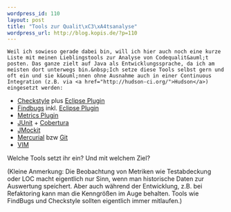 ```yaml
--- 
wordpress_id: 110
layout: post
title: "Tools zur Qualit\xC3\xA4tsanalyse"
wordpress_url: http://blog.kopis.de/?p=110
---
```


    Weil ich sowieso gerade dabei bin, will ich hier auch noch eine kurze Liste mit meinen Lieblingstools zur Analyse von Codequalit&auml;t posten. Das ganze zielt auf Java als Entwicklungssprache, da ich am meisten dort unterwegs bin.&nbsp;Ich setze diese Tools selbst gern und oft ein und sie k&ouml;nnen ohne Ausnahme auch in einer Continuous Integration (z.B. via <a href="http://hudson-ci.org/">Hudson</a>) eingesetzt werden:
<ul>
	<li>
<a href="http://checkstyle.sourceforge.net/">Checkstyle</a> plus <a href="http://eclipse-cs.sourceforge.net/">Eclipse Plugin</a>
</li>
	<li>
<a href="http://findbugs.sourceforge.net/">Findbugs</a> inkl. <a href="http://findbugs.sourceforge.net/">Eclipse Plugin</a>
</li>
	<li><a href="http://sourceforge.net/projects/eclipse-metrics/">Metrics Plugin</a></li>
	<li>
<a href="http://www.junit.org/">JUnit</a> + <a href="http://cobertura.sourceforge.net/">Cobertura</a>
</li>
	<li><a href="http://code.google.com/p/jmockit/">JMockit</a></li>
	<li>
<a href="http://mercurial.selenic.com/">Mercurial</a> bzw <a href="http://git-scm.com/">Git</a>
</li>
	<li><a href="http://www.vim.org/">VIM</a></li>
</ul>
Welche Tools setzt ihr ein? Und mit welchem Ziel?

(Kleine Anmerkung: Die Beobachtung von Metriken wie Testabdeckung oder LOC macht eigentlich nur Sinn, wenn man historische Daten zur Auswertung speichert. Aber auch w&auml;hrend der Entwicklung, z.B. bei Refaktoring kann man die Kenngr&ouml;&szlig;en im Auge behalten. Tools wie FindBugs und Checkstyle sollten eigentlich immer mitlaufen.)
  
